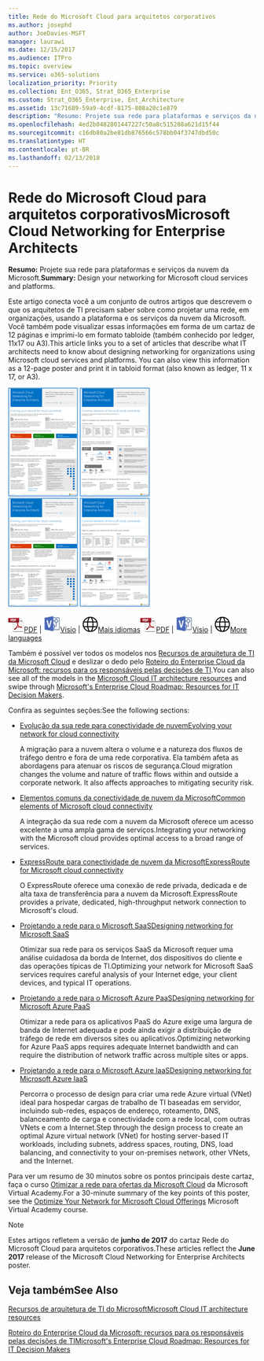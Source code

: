 ```yaml
---
title: Rede do Microsoft Cloud para arquitetos corporativos
ms.author: josephd
author: JoeDavies-MSFT
manager: laurawi
ms.date: 12/15/2017
ms.audience: ITPro
ms.topic: overview
ms.service: o365-solutions
localization_priority: Priority
ms.collection: Ent_O365, Strat_O365_Enterprise
ms.custom: Strat_O365_Enterprise, Ent_Architecture
ms.assetid: 13c71689-59a9-4cdf-8175-808a20c1e879
description: "Resumo: Projete sua rede para plataformas e serviços da nuvem da Microsoft."
ms.openlocfilehash: 4ed2b0482801447227c50a8c515288a621d15f44
ms.sourcegitcommit: c16db80a2be81db876566c578bb04f3747dbd50c
ms.translationtype: HT
ms.contentlocale: pt-BR
ms.lasthandoff: 02/13/2018
---
```

# <a name="microsoft-cloud-networking-for-enterprise-architects"></a><span data-ttu-id="97c56-103">Rede do Microsoft Cloud para arquitetos corporativos</span><span class="sxs-lookup"><span data-stu-id="97c56-103">Microsoft Cloud Networking for Enterprise Architects</span></span>

 <span data-ttu-id="97c56-104">**Resumo:** Projete sua rede para plataformas e serviços da nuvem da Microsoft.</span><span class="sxs-lookup"><span data-stu-id="97c56-104">**Summary:** Design your networking for Microsoft cloud services and platforms.</span></span>
  
<span data-ttu-id="97c56-p101">Este artigo conecta você a um conjunto de outros artigos que descrevem o que os arquitetos de TI precisam saber sobre como projetar uma rede, em organizações, usando a plataforma e os serviços da nuvem da Microsoft. Você também pode visualizar essas informações em forma de um cartaz de 12 páginas e imprimi-lo em formato tabloide (também conhecido por ledger, 11x17 ou A3).</span><span class="sxs-lookup"><span data-stu-id="97c56-p101">This article links you to a set of articles that describe what IT architects need to know about designing networking for organizations using Microsoft cloud services and platforms. You can also view this information as a 12-page poster and print it in tabloid format (also known as ledger, 11 x 17, or A3).</span></span>
  
<span data-ttu-id="97c56-107">[![Imagem em miniatura do modelo de sistema de rede em nuvem da Microsoft](images/95e8ab6a-b4d0-4836-acc1-b0b77ebf46e6.png)  
](https://go.microsoft.com/fwlink/p/?linkid=842073)</span><span class="sxs-lookup"><span data-stu-id="97c56-107">[![Thumb image for Microsoft cloud networking model](images/95e8ab6a-b4d0-4836-acc1-b0b77ebf46e6.png)  
](https://go.microsoft.com/fwlink/p/?linkid=842073)</span></span>
  
<span data-ttu-id="97c56-108">![Arquivo PDF](images/ITPro_Other_PDFicon.png)[PDF](https://go.microsoft.com/fwlink/p/?linkid=842073) | ![Arquivo do Visio](images/ITPro_Other_VisioIcon.jpg)[Visio](https://go.microsoft.com/fwlink/p/?linkid=842074) | ![Ver uma página com as versões em outros idiomas](images/e16c992d-b0f8-48ae-bf44-db7a9fcaab9e.png)[Mais idiomas](https://www.microsoft.com/download/details.aspx?id=54425)</span><span class="sxs-lookup"><span data-stu-id="97c56-108">![PDF file](images/ITPro_Other_PDFicon.png)[PDF](https://go.microsoft.com/fwlink/p/?linkid=842073) | ![Visio file](images/ITPro_Other_VisioIcon.jpg)[Visio](https://go.microsoft.com/fwlink/p/?linkid=842074) | ![See a page with versions in additional languages](images/e16c992d-b0f8-48ae-bf44-db7a9fcaab9e.png)[More languages](https://www.microsoft.com/download/details.aspx?id=54425)</span></span>
  
<span data-ttu-id="97c56-109">Também é possível ver todos os modelos nos [Recursos de arquitetura de TI da Microsoft Cloud](microsoft-cloud-it-architecture-resources.md) e deslizar o dedo pelo [Roteiro do Enterprise Cloud da Microsoft: recursos para os responsáveis pelas decisões de TI](https://aka.ms/cloudarchitecture).</span><span class="sxs-lookup"><span data-stu-id="97c56-109">You can also see all of the models in the [Microsoft Cloud IT architecture resources](microsoft-cloud-it-architecture-resources.md) and swipe through [Microsoft's Enterprise Cloud Roadmap: Resources for IT Decision Makers](https://aka.ms/cloudarchitecture).</span></span>
  
<span data-ttu-id="97c56-110">Confira as seguintes seções:</span><span class="sxs-lookup"><span data-stu-id="97c56-110">See the following sections:</span></span>
  
- [<span data-ttu-id="97c56-111">Evolução da sua rede para conectividade de nuvem</span><span class="sxs-lookup"><span data-stu-id="97c56-111">Evolving your network for cloud connectivity</span></span>](evolving-your-network-for-cloud-connectivity.md)
    
    <span data-ttu-id="97c56-p102">A migração para a nuvem altera o volume e a natureza dos fluxos de tráfego dentro e fora de uma rede corporativa. Ela também afeta as abordagens para atenuar os riscos de segurança.</span><span class="sxs-lookup"><span data-stu-id="97c56-p102">Cloud migration changes the volume and nature of traffic flows within and outside a corporate network. It also affects approaches to mitigating security risk.</span></span>
    
- [<span data-ttu-id="97c56-114">Elementos comuns da conectividade de nuvem da Microsoft</span><span class="sxs-lookup"><span data-stu-id="97c56-114">Common elements of Microsoft cloud connectivity</span></span>](common-elements-of-microsoft-cloud-connectivity.md)
    
    <span data-ttu-id="97c56-115">A integração da sua rede com a nuvem da Microsoft oferece um acesso excelente a uma ampla gama de serviços.</span><span class="sxs-lookup"><span data-stu-id="97c56-115">Integrating your networking with the Microsoft cloud provides optimal access to a broad range of services.</span></span>
    
- [<span data-ttu-id="97c56-116">ExpressRoute para conectividade de nuvem da Microsoft</span><span class="sxs-lookup"><span data-stu-id="97c56-116">ExpressRoute for Microsoft cloud connectivity</span></span>](expressroute-for-microsoft-cloud-connectivity.md)
    
    <span data-ttu-id="97c56-117">O ExpressRoute oferece uma conexão de rede privada, dedicada e de alta taxa de transferência para a nuvem da Microsoft.</span><span class="sxs-lookup"><span data-stu-id="97c56-117">ExpressRoute provides a private, dedicated, high-throughput network connection to Microsoft's cloud.</span></span>
    
- [<span data-ttu-id="97c56-118">Projetando a rede para o Microsoft SaaS</span><span class="sxs-lookup"><span data-stu-id="97c56-118">Designing networking for Microsoft SaaS</span></span>](designing-networking-for-microsoft-saas.md)
    
    <span data-ttu-id="97c56-119">Otimizar sua rede para os serviços SaaS da Microsoft requer uma análise cuidadosa da borda de Internet, dos dispositivos do cliente e das operações típicas de TI.</span><span class="sxs-lookup"><span data-stu-id="97c56-119">Optimizing your network for Microsoft SaaS services requires careful analysis of your Internet edge, your client devices, and typical IT operations.</span></span>
    
- [<span data-ttu-id="97c56-120">Projetando a rede para o Microsoft Azure PaaS</span><span class="sxs-lookup"><span data-stu-id="97c56-120">Designing networking for Microsoft Azure PaaS</span></span>](designing-networking-for-microsoft-azure-paas.md)
    
    <span data-ttu-id="97c56-121">Otimizar a rede para os aplicativos PaaS do Azure exige uma largura de banda de Internet adequada e pode ainda exigir a distribuição de tráfego de rede em diversos sites ou aplicativos.</span><span class="sxs-lookup"><span data-stu-id="97c56-121">Optimizing networking for Azure PaaS apps requires adequate Internet bandwidth and can require the distribution of network traffic across multiple sites or apps.</span></span>
    
- [<span data-ttu-id="97c56-122">Projetando a rede para o Microsoft Azure IaaS</span><span class="sxs-lookup"><span data-stu-id="97c56-122">Designing networking for Microsoft Azure IaaS</span></span>](designing-networking-for-microsoft-azure-iaas.md)
    
    <span data-ttu-id="97c56-123">Percorra o processo de design para criar uma rede Azure virtual (VNet) ideal para hospedar cargas de trabalho de TI baseadas em servidor, incluindo sub-redes, espaços de endereço, roteamento, DNS, balanceamento de carga e conectividade com a rede local, com outras VNets e com a Internet.</span><span class="sxs-lookup"><span data-stu-id="97c56-123">Step through the design process to create an optimal Azure virtual network (VNet) for hosting server-based IT workloads, including subnets, address spaces, routing, DNS, load balancing, and connectivity to your on-premises network, other VNets, and the Internet.</span></span>
    
<span data-ttu-id="97c56-124">Para ver um resumo de 30 minutos sobre os pontos principais deste cartaz, faça o curso [Otimizar a rede para ofertas da Microsoft Cloud](https://mva.microsoft.com/pt-BR/training-courses/optimize-your-network-for-microsoft-cloud-offerings-17743) da Microsoft Virtual Academy.</span><span class="sxs-lookup"><span data-stu-id="97c56-124">For a 30-minute summary of the key points of this poster, see the [Optimize Your Network for Microsoft Cloud Offerings](https://mva.microsoft.com/pt-BR/training-courses/optimize-your-network-for-microsoft-cloud-offerings-17743) Microsoft Virtual Academy course.</span></span>
  
> [!NOTE]
> <span data-ttu-id="97c56-125">Estes artigos refletem a versão de **junho de 2017** do cartaz Rede do Microsoft Cloud para arquitetos corporativos.</span><span class="sxs-lookup"><span data-stu-id="97c56-125">These articles reflect the **June 2017** release of the Microsoft Cloud Networking for Enterprise Architects poster.</span></span>
  
## <a name="see-also"></a><span data-ttu-id="97c56-126">Veja também</span><span class="sxs-lookup"><span data-stu-id="97c56-126">See Also</span></span>

[<span data-ttu-id="97c56-127">Recursos de arquitetura de TI do Microsoft</span><span class="sxs-lookup"><span data-stu-id="97c56-127">Microsoft Cloud IT architecture resources</span></span>](microsoft-cloud-it-architecture-resources.md)

[<span data-ttu-id="97c56-128">Roteiro do Enterprise Cloud da Microsoft: recursos para os responsáveis pelas decisões de TI</span><span class="sxs-lookup"><span data-stu-id="97c56-128">Microsoft's Enterprise Cloud Roadmap: Resources for IT Decision Makers</span></span>](https://sway.com/FJ2xsyWtkJc2taRD)




